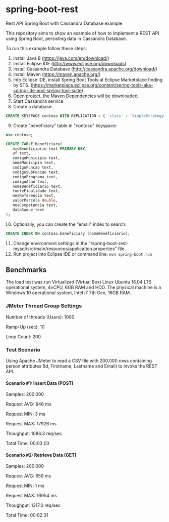 # spring-boot-rest
Rest API Spring Boot with Cassandra Database example

This repository aims to show an example of how to implement a REST API using Spring Boot, persisting data in Cassandra Database.

To run this example follow these steps:

1. Install Java 8 (https://java.com/en/download/)
2. Install Eclipse IDE (http://www.eclipse.org/downloads)
3. Install Cassandra Database (http://cassandra.apache.org/download/)
4. Install Maven (https://maven.apache.org/)
5. Into Eclipse IDE, install Spring Boot Tools at Eclipse Marketplace finding by STS. (https://marketplace.eclipse.org/content/spring-tools-aka-spring-ide-and-spring-tool-suite)
6. Open project, the Maven Dependencies will be downloaded.
7. Start Cassandra service
8. Create a database:
```sql
CREATE KEYSPACE contoso WITH REPLICATION = { 'class' : 'SimpleStrategy', 'replication_factor' : 1 };
```
9. Create "beneficiary" table in "contoso" keyspace:
```sql
use contoso;

CREATE TABLE beneficiary(
   nisBeneficiario text PRIMARY KEY,
   uf text,
   codigoMunicipio text,
   nomeMunicipio text,
   codigoFuncao text,
   codigoSubFuncao text,
   codigoPrograma text,
   codigoAcao text,
   nomeBeneficiario text,
   fonteFinalidade text,
   mesReferencia text,
   valorParcela double,
   mesCompetencia text,
   dataSaque text
);
```
    
10. Optionally, you can create the "email" index to search:
```sql
CREATE INDEX ON contoso.beneficiary (nomeBeneficiario);
```
11. Change environment settings in the "/spring-boot-rest-mysql/src/main/resources/application.properties" file.
12. Run project into Eclipse IDE or command line: `mvn spring-boot:run`

## Benchmarks

The load test was run Virtualized (Virtual Box) Linux Ubuntu 16.04 LTS operational system, 4vCPU, 6GB RAM and HDD. The physical machine is a Windows 10 operational system, Intel i7 7th Gen, 16GB RAM.

### JMeter Thread Group Settings

Number of threads (Users): 1000

Ramp-Up (sec): 10

Loop Count: 200

### Test Scenario

Using Apache JMeter to read a CSV file with 200.000 rows containing person attributes (Id, Firstname, Lastname and Email) to invoke the REST API.

#### Scenario #1: Insert Data (POST)

Samples: 200.000

Request AVG: 846 ms

Request MIN: 3 ms

Request MAX: 17926 ms

Thoughput: 1086.3 req/sec

Total Time: 00:03:03

#### Scenario #2: Retrieve Data (GET)

Samples: 200.000

Request AVG: 659 ms

Request MIN: 1 ms

Request MAX: 16954 ms

Thoughput: 1317.0 req/sec

Total Time: 00:02:31



